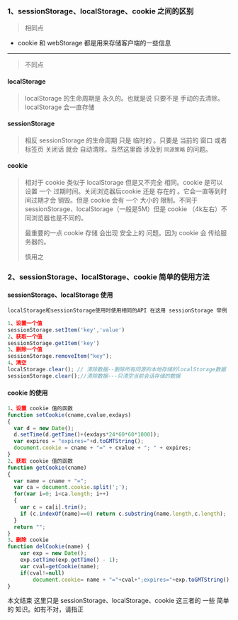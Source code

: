 ### 1、sessionStorage、localStorage、cookie 之间的区别

> 相同点

- cookie 和 webStorage 都是用来存储客户端的一些信息 

------

> 不同点

#### localStorage

>localStorage 的生命周期是 永久的。也就是说 只要不是 手动的去清除。localStorage 会一直存储

#### sessionStorage

> 相反 sessionStorage 的生命周期 只是 临时的 。只要是 当前的 窗口 或者 标签页 关闭话 就会 自动清除。当然这里面 涉及到  `同源策略`  的问题。

#### cookie

> 相对于 cookie 类似于 localStorage 但是又不完全 相同。cookie 是可以 设置 一个 过期时间。关闭浏览器后cookie 还是 存在的 。它会一直等到时间过期才会 销毁。但是 cookie 会有 一个 大小的 限制。不同于sessionStorage、localStorage（一般是5M）但是 cookie （4k左右）不同浏览器也是不同的。
>
> 最重要的一点 cookie 存储 会出现 安全上的 问题。因为 cookie 会 传给服务器的。
>
> 慎用之 

### 2、sessionStorage、localStorage、cookie 简单的使用方法

#### sessionStorage、localStorage 使用

```js
localStorage和sessionStorage使用时使用相同的API 在这用 sessionStorage 举例

1、设置一个值
sessionStorage.setItem('key','value')
2、获取一个值
sessionStorage.getItem('key')
3、删除一个值
sessionStorage.removeItem("key");
4、清空
localStorage.clear(); // 清除数据--删除所有同源的本地存储的localStorage数据
sessionStorage.clear();//清除数据---只清空当前会话存储的数据
```

#### cookie 的使用

```js
1、设置 cookie 值的函数
function setCookie(cname,cvalue,exdays)
{
  var d = new Date();
  d.setTime(d.getTime()+(exdays*24*60*60*1000));
  var expires = "expires="+d.toGMTString();
  document.cookie = cname + "=" + cvalue + "; " + expires;
}
2、获取 cookie 值的函数
function getCookie(cname)
{
  var name = cname + "=";
  var ca = document.cookie.split(';');
  for(var i=0; i<ca.length; i++) 
  {
    var c = ca[i].trim();
    if (c.indexOf(name)==0) return c.substring(name.length,c.length);
  }
  return "";
}
3、删除 cookie 
function delCookie(name) {
    var exp = new Date();
    exp.setTime(exp.getTime() - 1);
    var cval=getCookie(name);
    if(cval!=null)
        document.cookie= name + "="+cval+";expires="+exp.toGMTString();
}

```

本文结束 这里只是 sessionStorage、localStorage、cookie 这三者的 一些 简单的 知识。如有不对，请指正